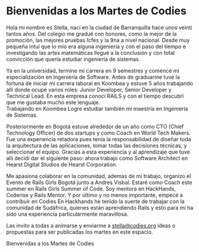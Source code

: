 Bienvenidas a los Martes de Codies
==================================



Hola mi nombre es Stella, nací en la ciudad de Barranquilla hace unos veinti tantos años.
Del colegio me gradué con honores, como la mejor de la promoción, las mejores pruebas Icfes y la 9na a nivel nacional. Desde muy pequeña intuí que lo mío era alguna ingeniería y con el paso del tiempo e investigando las artes matemáticas llegué a la conclusión y con total convicción que quería estudiar ingeniería de sistemas.   

Ya en la universidad, termine mi carrera en 9 semestres y comencé  mi especialización en Ingeniería de Software.  Antes de graduarme tuve la fortuna de iniciar mi carrera laboral en Koombea  y estuve 5 años trabajando allí donde ocupé varios roles: Junior Developer, Senior Developer y Technical Lead. En esta empresa conocí RAILS y con el tiempo descubrí que me gustaba mucho este lenguaje.  
Trabajando en Koombea Logre estudiar también mi maestría en Ingeniería de Sistemas.

Posteriormente en Bogotá estuve alrededor de un año como CTO (Chief Technology Officer) de dos startups y como Coach en World Tech Makers. Fue una experiencia retadora pues tenía la responsabilidad de diseñar toda la arquitectura de las aplicaciones, tomar todas las decisiones técnicas, y seleccionar el equipo. Gracias a esta experiencia y al aprendizaje que tuve allí decidí dar el siguiente paso: ahora trabajo como Software Architect en Hearst Digital Studios de Hearst Corporation.

Me apasiona colaborar en la comunidad, ademas de mi trabajo, organizo el Evento de Rails Girls Bogotá junto a Andres Visbal. Estaré como Coach este summer en Rails Girls Summer of Code. Soy mentora en HackHands, Coderise y Rails Mentor. Y por último y no menos importante, empecé a contribuir en Codies
En Hackhands he tenido la suerte de trabajar con la comunidad de Sudáfrica, quienes están aprendiendo Rails y esto para mí  ha sido una experiencia particularmente maravillosa.

Las invito a todas a animarse y enviarme a stella@codies.org ideas o propuestas para ser publicadas los martes en este espacio.
 
Bienvenidas a los Martes de Codies
